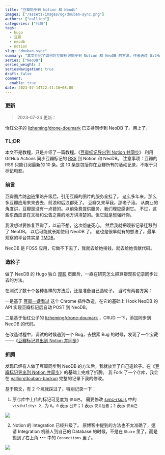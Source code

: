 ```yaml
---
title: "豆瓣同步到 Notion 和 Neodb"
images: ["/assets/images/og/douban-sync.png"]
authors: ["eallion"]
categories: ["代码"]
tags: 
  - hugo
  - 豆瓣
  - neodb
  - notion
slug: "douban-sync"
summary: "本文介绍了如何将豆瓣标记同步到 Notion 和 NeoDB 的方法。作者通过 GitHub Actions 实现了将豆瓣标记的 RSS 同步到 Notion 和 NeoDB，并分享了注意事项。文章还提到，由于豆瓣图片防盗链策略升级，之前引用豆瓣图片的服务都无法使用。作者决定将观影记录迁移到 NeoDB，并对该平台进行捐款和贡献代码。在改造过程中，作者发现了一篇已经有人做好的教程《豆瓣标记导出到 Notion 并同步》，因此放弃自己造轮子，在该教程基础上完成了操作。最后，作者分享了两个坑以及对 Notion Integration 升级后的修改方法。"
series: ["NeoDB"]
series_weight: 3
seriesNavigation: true
draft: false
comment: 
  enable: true
date: 2023-07-14T22:41:16+08:00
---
```


### 更新

> 2023-07-24 更新：

怡红公子的 <i class="fab fa-github fa-fw"></i>[lizheming/drone-doumark](https://github.com/lizheming/drone-doumark) 已支持同步到 NeoDB 了。用上了。

### TL;DR

本文不是教程，只是介绍了一篇教程。《[豆瓣标记导出到 Notion 并同步](https://zhuzi.dev/2021/06/05/douban-backup-sync-notion/)》
利用 GitHub Actions 同步豆瓣标记的 [RSS](https://www.douban.com/feed/people/eallion/interests) 到 Notion 和 NeoDB。
注意事项：豆瓣的 RSS 只能订阅最新的 10 条。这 10 条是包括你在豆瓣所有的活动记录，不限于只标记电影。

### 前言

豆瓣图片防盗链策略升级后，引用豆瓣的图片的服务全挂了。
这么多年来，那么多豆瓣应用来来去去，前浪和后浪都死了。
豆瓣又来草我，那老子滚。
从商业的角度讲，豆瓣是没有一点错的。以前免费提供服务，我们理应感谢它。
不过，这些东西应该在文档和公告之类的地方讲清楚的。但它就是想强奸你。

我没想过要修复豆瓣了，以前不想，这次彻底死心。
然后我就把观影记录迁移到了 NeoDB。
以后可能就长期使用 NeoDB 了。
这也是很早就有的想法了，最早观察的平台其实是 [TMDB](https://www.themoviedb.org/)。

NeoDB 是 FOSS 应用，它做不下去了，我就去给她捐钱，就去给她贡献代码。

### 造轮子

做了 NeoDB 的 Hugo 独立 [观影](https://eallion.com/movie/) 页面后，一直在研究怎么把豆瓣观影记录同步过去的方法。

在测试了数十个各种各样的方法后，还是准备自己造轮子。
当时有两套方案：

一是基于 [豆瓣一键看过](https://chrome.google.com/webstore/detail/%E8%B1%86%E7%93%A3%E4%B8%80%E9%94%AE%E7%9C%8B%E8%BF%87/pbgoembbkcojdnfoadodfogngapepfmn) 这个 Chrome 插件改造，在它的基础上 Hook NeoDB 的 API 实现豆瓣标记后自动 POST 到 NeoDB。

二是基于怡红公子的 <i class="fab fa-github fa-fw"></i>[lizheming/drone-doumark](https://github.com/lizheming/drone-doumark) ，CRUD 一下，添加同步到 NeoDB 的代码。

在改造过程中，调试的时候遇到一个 Bug，去搜索 Bug 的时候，发现了一个宝藏——《[豆瓣标记导出到 Notion 并同步](https://zhuzi.dev/2021/06/05/douban-backup-sync-notion/)》

### 折腾

发现已经有人做了豆瓣同步到 NeoDB 的方法后，我就放弃了自己造轮子。在《[豆瓣标记导出到 Notion 并同步](https://zhuzi.dev/2021/06/05/douban-backup-sync-notion/)》的基础上完成了折腾。
我 Fork 了一个仓库，我会在 <i class="fab fa-github fa-fw"></i>[eallion/douban-backup](https://github.com/eallion/douban-backup) 完整的记录下我的修改。

基于原文，有 2 个坑我踩过了，特别记录一下：

1. 原仓库中上传的标记可见度为 `仅自己`。
    需要修改 [sync-rss.js](https://github.com/eallion/douban-backup/blob/66e144c634a5aeed82c0aca28059880d616ced8e/sync-rss.js#L196) 中的 `visibility: 2,` 为 `0`。`0` 表示 `公开`；`1` 表示 `仅关注者`；`2` 表示 `仅自己`

![](/assets/images/posts/2023/07/douban_backup_neodb_visibility.png)

2. Notion 的 Integration 已经升级了。
   原博客中提到的方法也不太准确了，邀请 Integration 机器人到自己的 Database 的时候，不是在 `Share` 里了，而是搬到了右上角 `•••` 中的 `Connections` 里了。

![](/assets/images/posts/2023/07/notion_integration.png)
